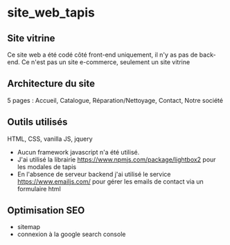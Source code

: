 # site_web_tapis

## Site vitrine

Ce site web a été codé côté front-end uniquement, il n'y as pas de back-end. Ce n'est pas un site e-commerce, seulement un site vitrine

## Architecture du site

5 pages : Accueil, Catalogue, Réparation/Nettoyage, Contact, Notre société

## Outils utilisés

HTML, CSS, vanilla JS, jquery
- Aucun framework javascript n'a été utilisé.
- J'ai utilisé la librairie https://www.npmjs.com/package/lightbox2 pour les modales de tapis
- En l'absence de serveur backend j'ai utilisé le service https://www.emailjs.com/ pour gérer les emails de contact via un formulaire html

## Optimisation SEO

- sitemap
- connexion à la google search console
